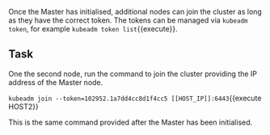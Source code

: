 Once the Master has initialised, additional nodes can join the cluster as long 
as they have the correct token. The tokens can be managed via `kubeadm token`, 
for example `kubeadm token list`{{execute}}.

## Task

One the second node, run the command to join the cluster providing the IP address 
of the Master node.

`kubeadm join --token=102952.1a7dd4cc8d1f4cc5 [[HOST_IP]]:6443`{{execute HOST2}}

This is the same command provided after the Master has been initialised.